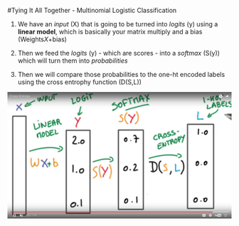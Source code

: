 #Tying It All Together - Multinomial Logistic Classification

1. We have an *input* (X) that is going to be turned into *logits* (y) using a **linear model**, which is basically your matrix multiply and a bias (Weights*X*+bias)

2. Then we feed the *logits* (y) - which are scores - into a *softmax* (S(y)) which will turn them into *probabilities*

3. Then we will compare those probabilities to the one-ht encoded labels using the cross entrophy function (D(S,L))

![alt tag](multiNomialLogisticClassification.png)
